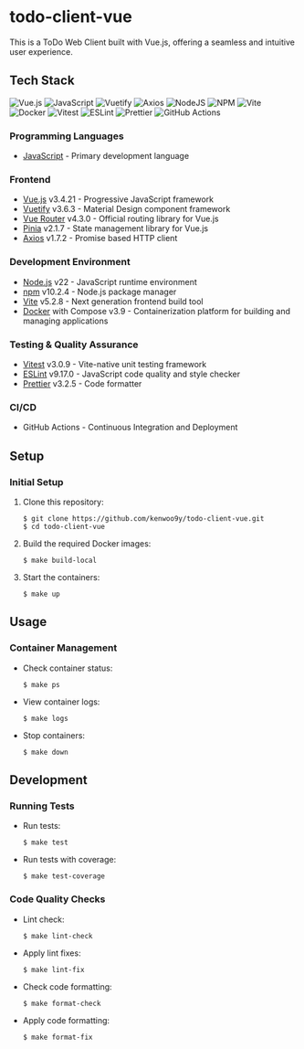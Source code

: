# todo-client-vue

This is a ToDo Web Client built with Vue.js, offering a seamless and intuitive user experience.

## Tech Stack
![Vue.js](https://img.shields.io/badge/vuejs-%2335495e.svg?style=for-the-badge&logo=vuedotjs&logoColor=%234FC08D)
![JavaScript](https://img.shields.io/badge/javascript-%23323330.svg?style=for-the-badge&logo=javascript&logoColor=%23F7DF1E)
![Vuetify](https://img.shields.io/badge/Vuetify-1867C0?style=for-the-badge&logo=vuetify&logoColor=AEDDFF)
![Axios](https://img.shields.io/badge/Axios-5A29E4.svg?style=for-the-badge&logo=Axios&logoColor=white)
![NodeJS](https://img.shields.io/badge/node.js-6DA55F?style=for-the-badge&logo=node.js&logoColor=white)
![NPM](https://img.shields.io/badge/NPM-%23CB3837.svg?style=for-the-badge&logo=npm&logoColor=white)
![Vite](https://img.shields.io/badge/vite-%23646CFF.svg?style=for-the-badge&logo=vite&logoColor=white)
![Docker](https://img.shields.io/badge/docker-%230db7ed.svg?style=for-the-badge&logo=docker&logoColor=white)
![Vitest](https://img.shields.io/badge/-Vitest-252529?style=for-the-badge&logo=vitest&logoColor=FCC72B)
![ESLint](https://img.shields.io/badge/ESLint-4B3263?style=for-the-badge&logo=eslint&logoColor=white)
![Prettier](https://img.shields.io/badge/prettier-%23F7B93E.svg?style=for-the-badge&logo=prettier&logoColor=black)
![GitHub Actions](https://img.shields.io/badge/github%20actions-%232671E5.svg?style=for-the-badge&logo=githubactions&logoColor=white)

### Programming Languages
- [JavaScript](https://developer.mozilla.org/en/docs/Web/JavaScript) - Primary development language

### Frontend
- [Vue.js](https://vuejs.org/) v3.4.21 - Progressive JavaScript framework
- [Vuetify](https://vuetifyjs.com/) v3.6.3 - Material Design component framework
- [Vue Router](https://router.vuejs.org/) v4.3.0 - Official routing library for Vue.js
- [Pinia](https://pinia.vuejs.org/) v2.1.7 - State management library for Vue.js
- [Axios](https://axios-http.com/) v1.7.2 - Promise based HTTP client

### Development Environment
- [Node.js](https://nodejs.org/) v22 - JavaScript runtime environment
- [npm](https://www.npmjs.com/) v10.2.4 - Node.js package manager
- [Vite](https://vitejs.dev/) v5.2.8 - Next generation frontend build tool
- [Docker](https://www.docker.com/) with Compose v3.9 - Containerization platform for building and managing applications

### Testing & Quality Assurance
- [Vitest](https://vitest.dev/) v3.0.9 - Vite-native unit testing framework
- [ESLint](https://eslint.org/) v9.17.0 - JavaScript code quality and style checker
- [Prettier](https://prettier.io/) v3.2.5 - Code formatter

### CI/CD
- GitHub Actions - Continuous Integration and Deployment

## Setup
### Initial Setup
1. Clone this repository:
    ```
    $ git clone https://github.com/kenwoo9y/todo-client-vue.git
    $ cd todo-client-vue
    ```

2. Build the required Docker images:
    ```
    $ make build-local
    ```

3. Start the containers:
    ```
    $ make up
    ```

## Usage
### Container Management
- Check container status:
    ```
    $ make ps
    ```
- View container logs:
    ```
    $ make logs
    ```
- Stop containers:
    ```
    $ make down
    ```

## Development
### Running Tests
- Run tests:
    ```
    $ make test
    ```
- Run tests with coverage:
    ```
    $ make test-coverage
    ```

### Code Quality Checks
- Lint check:
    ```
    $ make lint-check
    ```
- Apply lint fixes:
    ```
    $ make lint-fix
    ```
- Check code formatting:
    ```
    $ make format-check
    ```
- Apply code formatting:
    ```
    $ make format-fix
    ```
